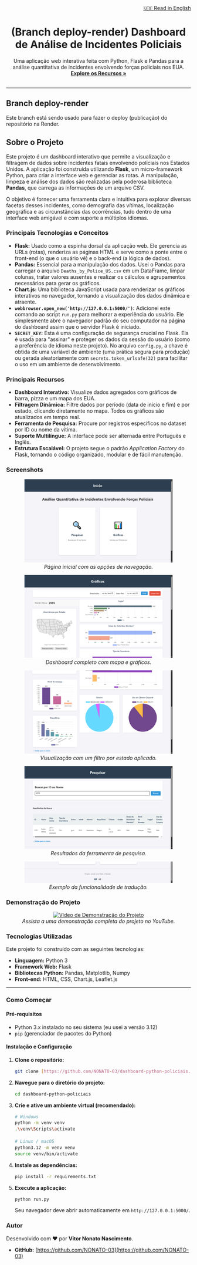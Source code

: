 <div align="right">
    <a href="./README.md">🇺🇸 Read in English</a>
</div>

<div align="center">
    <h1>(Branch deploy-render) Dashboard de Análise de Incidentes Policiais</h1>
</div>

<p align="center">
 Uma aplicação web interativa feita com Python, Flask e Pandas para a análise quantitativa de incidentes envolvendo forças policiais nos EUA.
  <br />
  <a href="#principais-recursos"><strong>Explore os Recursos »</strong></a>
  <br />
  <br />
</p>

---
## Branch deploy-render

Este branch está sendo usado para fazer o deploy (publicação) do repositório na Render.

## Sobre o Projeto

Este projeto é um dashboard interativo que permite a visualização e filtragem de dados sobre incidentes fatais envolvendo policiais nos Estados Unidos. A aplicação foi construída utilizando **Flask**, um micro-framework Python, para criar a interface web e gerenciar as rotas. A manipulação, limpeza e análise dos dados são realizadas pela poderosa biblioteca **Pandas**, que carrega as informações de um arquivo CSV.

O objetivo é fornecer uma ferramenta clara e intuitiva para explorar diversas facetas desses incidentes, como demografia das vítimas, localização geográfica e as circunstâncias das ocorrências, tudo dentro de uma interface web amigável e com suporte a múltiplos idiomas.

### Principais Tecnologias e Conceitos

-   **Flask:** Usado como a espinha dorsal da aplicação web. Ele gerencia as URLs (rotas), renderiza as páginas HTML e serve como a ponte entre o front-end (o que o usuário vê) e o back-end (a lógica de dados).
-   **Pandas:** Essencial para a manipulação dos dados. Usei o Pandas para carregar o arquivo `Deaths_by_Police_US.csv` em um DataFrame, limpar colunas, tratar valores ausentes e realizar os cálculos e agrupamentos necessários para gerar os gráficos.
-   **Chart.js:** Uma biblioteca JavaScript usada para renderizar os gráficos interativos no navegador, tornando a visualização dos dados dinâmica e atraente.
-   **`webbrowser.open_new('http://127.0.0.1:5000/')`:** Adicionei este comando ao script `run.py` para melhorar a experiência do usuário. Ele simplesmente abre o navegador padrão do seu computador na página do dashboard assim que o servidor Flask é iniciado.
-   **`SECRET_KEY`:** Esta é uma configuração de segurança crucial no Flask. Ela é usada para "assinar" e proteger os dados da sessão do usuário (como a preferência de idioma neste projeto). No arquivo `config.py`, a chave é obtida de uma variável de ambiente (uma prática segura para produção) ou gerada aleatoriamente com `secrets.token_urlsafe(32)` para facilitar o uso em um ambiente de desenvolvimento.

<a name="principais-recursos"></a>

### Principais Recursos

-   **Dashboard Interativo:** Visualize dados agregados com gráficos de barra, pizza e um mapa dos EUA.
-   **Filtragem Dinâmica:** Filtre dados por período (data de início e fim) e por estado, clicando diretamente no mapa. Todos os gráficos são atualizados em tempo real.
-   **Ferramenta de Pesquisa:** Procure por registros específicos no dataset por ID ou nome da vítima.
-   **Suporte Multilíngue:** A interface pode ser alternada entre Português e Inglês.
-   **Estrutura Escalável:** O projeto segue o padrão *Application Factory* do Flask, tornando o código organizado, modular e de fácil manutenção.

### Screenshots

<p align="center">
  <img src="./screenshots/home.png" alt="Página Inicial" width="80%">
  <br>
  <em>Página inicial com as opções de navegação.</em>
</p>

<p align="center">
  <img src="./screenshots/graficos1.png" alt="Dashboard Principal" width="80%">
  <br>
  <em>Dashboard completo com mapa e gráficos.</em>
</p>

<p align="center">
  <img src="./screenshots/graficos2.png" alt="Dashboard com Filtro Aplicado" width="80%">
  <br>
  <em>Visualização com um filtro por estado aplicado.</em>
</p>

<p align="center">
  <img src="./screenshots/pesquisar.png" alt="Ferramenta de Pesquisa" width="80%">
  <br>
  <em>Resultados da ferramenta de pesquisa.</em>
</p>

<p align="center">
  <img src="./screenshots/translation.png" alt="Tradução" width="80%">
  <br>
  <em>Exemplo da funcionalidade de tradução.</em>
</p>

### Demonstração do Projeto

<p align="center">
  <a href="https://youtu.be/1QrPYc78b5M" target="_blank">
    <img src="https://img.youtube.com/vi/1QrPYc78b5M/0.jpg" alt="Vídeo de Demonstração do Projeto" width="80%">
  </a>
  <br>
  <em>Assista a uma demonstração completa do projeto no YouTube.</em>
</p>

### Tecnologias Utilizadas

Este projeto foi construído com as seguintes tecnologias:

-   **Linguagem:** Python 3
-   **Framework Web:** Flask
-   **Bibliotecas Python:** Pandas, Matplotlib, Numpy
-   **Front-end:** HTML, CSS, Chart.js, Leaflet.js

---

### Como Começar

#### Pré-requisitos

-   Python 3.x instalado no seu sistema (eu usei a versão 3.12)
-   `pip` (gerenciador de pacotes do Python)

#### Instalação e Configuração

1.  **Clone o repositório:**
    ```sh
    git clone [https://github.com/NONATO-03/dashboard-python-policiais.git](https://github.com/NONATO-03/dashboard-python-policiais.git)
    ```
2.  **Navegue para o diretório do projeto:**
    ```sh
    cd dashboard-python-policiais
    ```
3.  **Crie e ative um ambiente virtual (recomendado):**
    ```sh
    # Windows
    python -m venv venv
    .\venv\Scripts\activate

    # Linux / macOS
    python3.12 -m venv venv
    source venv/bin/activate
    ```
4.  **Instale as dependências:**
    ```sh
    pip install -r requirements.txt
    ```
5.  **Execute a aplicação:**
    ```sh
    python run.py
    ```
    Seu navegador deve abrir automaticamente em `http://127.0.0.1:5000/`.

### Autor

Desenvolvido com ❤️ por **Vitor Nonato Nascimento**.

-   **GitHub:** [https://github.com/NONATO-03](https://github.com/NONATO-03)
